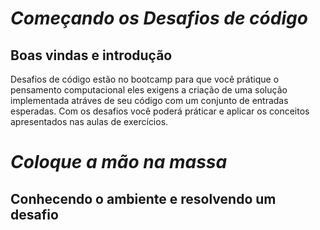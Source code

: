 # **_Começando os Desafios de código_**

## **Boas vindas e introdução**

Desafios de código estão no bootcamp para que você prátique o pensamento computacional eles exigens a criação de uma solução implementada atráves de seu código com um conjunto de entradas esperadas. Com os desafios você poderá práticar e aplicar os conceitos apresentados nas aulas de exercícios.

# **_Coloque a mão na massa_**

## **Conhecendo o ambiente e resolvendo um desafio**


